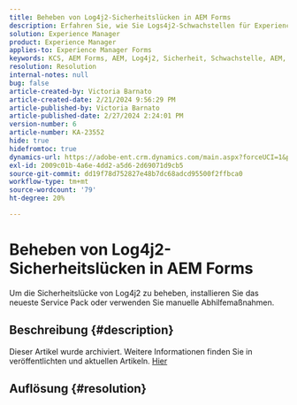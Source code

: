```yaml
---
title: Beheben von Log4j2-Sicherheitslücken in AEM Forms
description: Erfahren Sie, wie Sie Logs4j2-Schwachstellen für Experience Manager Forms beheben können.
solution: Experience Manager
product: Experience Manager
applies-to: Experience Manager Forms
keywords: KCS, AEM Forms, AEM, Log4j2, Sicherheit, Schwachstelle, AEM, Adobe Experience Manager, AEM 6.5 Forms, AEM 6.3 Forms, AEM 6.4 Forms, AEM Forms on JEE, Fehlerbehebung, Fehlerbehebung
resolution: Resolution
internal-notes: null
bug: false
article-created-by: Victoria Barnato
article-created-date: 2/21/2024 9:56:29 PM
article-published-by: Victoria Barnato
article-published-date: 2/27/2024 2:24:01 PM
version-number: 6
article-number: KA-23552
hide: true
hidefromtoc: true
dynamics-url: https://adobe-ent.crm.dynamics.com/main.aspx?forceUCI=1&pagetype=entityrecord&etn=knowledgearticle&id=ccde0f0f-04d1-ee11-9078-000d3a34444e
exl-id: 2009c01b-4a6e-4dd2-a5d6-2d69071d9cb5
source-git-commit: dd19f78d752827e48b7dc68adcd95500f2ffbca0
workflow-type: tm+mt
source-wordcount: '79'
ht-degree: 20%

---
```


# Beheben von Log4j2-Sicherheitslücken in AEM Forms


Um die Sicherheitslücke von Log4j2 zu beheben, installieren Sie das neueste Service Pack oder verwenden Sie manuelle Abhilfemaßnahmen.

## Beschreibung {#description}

Dieser Artikel wurde archiviert. Weitere Informationen finden Sie in veröffentlichten und aktuellen Artikeln. [Hier](https://experienceleague.adobe.com/search.html?lang=de#sort=relevancy)

## Auflösung {#resolution}
